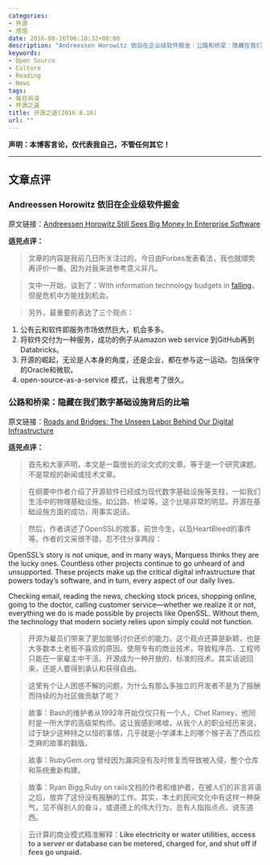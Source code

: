 ```yaml
---
categories:
- 开源
- 感悟
date: 2016-08-16T06:18:32+08:00
description: "Andreessen Horowitz 依旧在企业级软件掘金｜公路和桥梁：隐藏在我们数字基础设施背后的比喻"
keywords:
- Open Source
- Culture
- Reading
- News
tags:
- 每日阅读
- 开源之道
title: 开源之道(2016.8.16)
url: ""
---
```


**声明：本博客言论，仅代表我自己，不管任何其它！**

---

## 文章点评

### Andreessen Horowitz 依旧在企业级软件掘金

原文链接：[Andreessen Horowitz Still Sees Big Money In Enterprise Software](http://www.forbes.com/sites/roberthof/2016/08/14/andreessen-horowitz-still-sees-big-money-in-enterprise-software/#491f19474cd2)

**适兕点评：**

> 文章的内容是我前几日所关注过的。今日由Forbes发表看法，我也就顺势再评价一番。因为对我来说参考意义非凡。

> 文中一开始，谈到了：With information technology budgets in [falling](http://www.gartner.com/newsroom/id/3277517)，但是危机中方能找到机会。

> 另外，最重要的表达了三个观点：

1. 公有云和软件即服务市场依然巨大，机会多多。
2. 将软件交付为一种服务，成功的例子从amazon web service 到GitHub再到Databricks。
3. 开源的崛起，无论是人本身的角度，还是企业，都在参与这一运动。包括保守的Oracle和微软。
4. open-source-as-a-service 模式，让我思考了很久。

### 公路和桥梁：隐藏在我们数字基础设施背后的比喻

原文链接：[Roads and Bridges: The Unseen Labor Behind Our Digital Infrastructure](https://fordfoundcontent.blob.core.windows.net/media/2976/roads-and-bridges-the-unseen-labor-behind-our-digital-infrastructure.pdf)

**适兕点评：**

> 首先和大家声明，本文是一篇很长的论文式的文章。等于是一个研究课题。不是常规的新闻或技术文章。

> 在纲要中作者介绍了开源软件已经成为现代数字基础设施等支柱，一如我们生活中的物理基础设施，如公路、桥梁等。这个比喻非常的明显。开源在基础设施方面的成功，用事实说话。

>然后，作者讲述了OpenSSL的故事，前世今生，以及HeartBleed的事件等。作者的文采很不错，忍不住分享两段：

OpenSSL’s story is not unique, and in many ways, Marquess thinks they are the lucky ones. Countless other projects continue to go unheard of and unsupported. These projects make up the critical digital infrastructure that powers today’s software, and in turn, every aspect of our daily lives.
Checking email, reading the news, checking stock prices, shopping online, going to the doctor, calling customer service—whether we realize it or not, everything we do is made possible by projects like OpenSSL. Without them, the technology that modern society relies upon simply could not function.

> 开源为雇员们带来了更加能够讨价还价的能力。这个观点还算是新颖，也是大多数本土老板不喜欢的原因。使用专有的商业技术，导致程序员、工程师只能在一家雇主中干活。开源成为一种开放的、标准的技术。其实话说回来，还是人要得到承认和获得自由。

> 这里有个让人困惑不解的问题，为什么有那么多独立的开发者不是为了报酬而持续的为社区做贡献了呢？

> 故事：Bash的维护者从1992年开始仅仅只有一个人，Chet Ramey，他同时是一所大学的高级架构师。这让我感到唏嘘，从我个人的职业经历来说，过于缺少这种持之以恒的事情，几乎就是小学课本上的哪个猴子丢了西瓜捡芝麻的故事的翻版。

> 故事：RubyGem.org 曾经因为漏洞没有及时修复而导致被入侵，整个仓库和系统重新构建。

> 故事：Ryan Bigg,Ruby on rails文档的作者和维护者，在被人们的非言非语之后，放弃了这份没有报酬的工作。其实，本土的民间文化中有这样一种戾气，见不得别人的奋斗，或道德上的伟大行为，总有人指指点点、说东道西。

> 云计算的商业模式精准解释：**Like electricity or water utilities, access to a server or database can be metered, charged for, and shut off if fees go unpaid.** 

>






